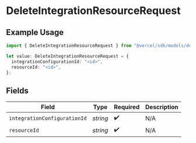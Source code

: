 # DeleteIntegrationResourceRequest

## Example Usage

```typescript
import { DeleteIntegrationResourceRequest } from "@vercel/sdk/models/deleteintegrationresourceop.js";

let value: DeleteIntegrationResourceRequest = {
  integrationConfigurationId: "<id>",
  resourceId: "<id>",
};
```

## Fields

| Field                        | Type                         | Required                     | Description                  |
| ---------------------------- | ---------------------------- | ---------------------------- | ---------------------------- |
| `integrationConfigurationId` | *string*                     | :heavy_check_mark:           | N/A                          |
| `resourceId`                 | *string*                     | :heavy_check_mark:           | N/A                          |
